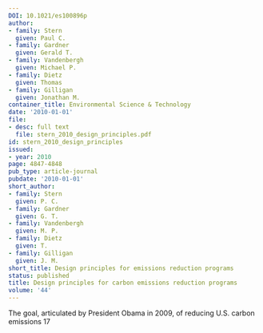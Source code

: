 ```yaml
---
DOI: 10.1021/es100896p
author:
- family: Stern
  given: Paul C.
- family: Gardner
  given: Gerald T.
- family: Vandenbergh
  given: Michael P.
- family: Dietz
  given: Thomas
- family: Gilligan
  given: Jonathan M.
container_title: Environmental Science & Technology
date: '2010-01-01'
file:
- desc: full text
  file: stern_2010_design_principles.pdf
id: stern_2010_design_principles
issued:
- year: 2010
page: 4847-4848
pub_type: article-journal
pubdate: '2010-01-01'
short_author:
- family: Stern
  given: P. C.
- family: Gardner
  given: G. T.
- family: Vandenbergh
  given: M. P.
- family: Dietz
  given: T.
- family: Gilligan
  given: J. M.
short_title: Design principles for emissions reduction programs
status: published
title: Design principles for carbon emissions reduction programs
volume: '44'
---
```

The goal, articulated by President Obama in 2009, of reducing U.S. carbon emissions 17
